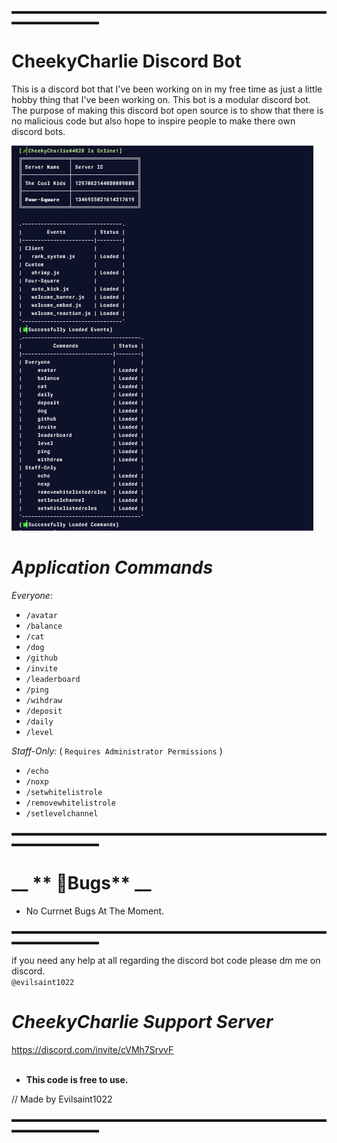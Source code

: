 ▬▬▬▬▬▬▬▬▬▬▬▬▬▬▬▬▬▬▬▬▬▬▬▬▬▬▬▬▬▬▬▬▬▬▬▬▬▬▬▬▬▬▬▬▬▬

# CheekyCharlie Discord Bot

This is a discord bot that I've been working on in my free time as just a little hobby thing that I've been working on. This bot is a modular discord bot.
The purpose of making this discord bot open source is to show that there is no malicious code but also hope to inspire people to make there own discord bots.

![alt text](./src/Utilities/README.md/Console_Terminal.png)

# _Application Commands_

*Everyone:*

- `/avatar`
- `/balance`
- `/cat`
- `/dog`
- `/github`
- `/invite`
- `/leaderboard`
- `/ping`
- `/wihdraw`
- `/deposit`
- `/daily`
- `/level`

*Staff-Only:* ( `Requires Administrator Permissions` )

- `/echo`
- `/noxp`
- `/setwhitelistrole`
- `/removewhitelistrole`
- `/setlevelchannel`

▬▬▬▬▬▬▬▬▬▬▬▬▬▬▬▬▬▬▬▬▬▬▬▬▬▬▬▬▬▬▬▬▬▬▬▬▬▬▬▬▬▬▬▬▬▬

#  __ ** 🐞Bugs** __

- No Currnet Bugs At The Moment.

▬▬▬▬▬▬▬▬▬▬▬▬▬▬▬▬▬▬▬▬▬▬▬▬▬▬▬▬▬▬▬▬▬▬▬▬▬▬▬▬▬▬▬▬▬▬

if you need any help at all regarding the discord bot code please dm me on discord.   
`@evilsaint1022`

# _CheekyCharlie Support Server_   
https://discord.com/invite/cVMh7SrvvF                             
‎ 
‎ 
- **This code is free to use.**

// Made by Evilsaint1022

▬▬▬▬▬▬▬▬▬▬▬▬▬▬▬▬▬▬▬▬▬▬▬▬▬▬▬▬▬▬▬▬▬▬▬▬▬▬▬▬▬▬▬▬▬▬